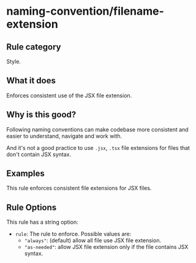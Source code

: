 # naming-convention/filename-extension

<!-- end auto-generated rule header -->

## Rule category

Style.

## What it does

Enforces consistent use of the JSX file extension.

## Why is this good?

Following naming conventions can make codebase more consistent and easier to understand, navigate and work with.

And it's not a good practice to use `.jsx`, `.tsx` file extensions for files that don't contain JSX syntax.

## Examples

This rule enforces consistent file extensions for JSX files.

## Rule Options

This rule has a string option:

- `rule`: The rule to enforce. Possible values are:
  - `"always"`: (default) allow all file use JSX file extension.
  - `"as-needed"`: allow JSX file extension only if the file contains JSX syntax.
